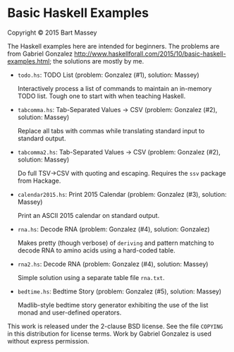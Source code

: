 # Basic Haskell Examples
Copyright © 2015 Bart Massey

The Haskell examples here are intended for beginners. The
problems are from Gabriel Gonzalez
<http://www.haskellforall.com/2015/10/basic-haskell-examples.html>;
the solutions are mostly by me.

* `todo.hs`: TODO List (problem: Gonzalez (#1), solution: Massey)

  Interactively process a list of commands to maintain an
  in-memory TODO list. Tough one to start with when teaching
  Haskell.

* `tabcomma.hs`: Tab-Separated Values -> CSV (problem:
  Gonzalez (#2), solution: Massey)

  Replace all tabs with commas while translating standard
  input to standard output.

* `tabcomma2.hs`: Tab-Separated Values -> CSV (problem:
  Gonzalez (#2), solution: Massey)

  Do full TSV->CSV with quoting and escaping.  Requires the
  `ssv` package from Hackage.

* `calendar2015.hs`: Print 2015 Calendar (problem:
  Gonzalez (#3), solution: Massey)

  Print an ASCII 2015 calendar on standard output.

* `rna.hs`: Decode RNA (problem: Gonzalez (#4), solution:
  Gonzalez)

  Makes pretty (though verbose) of `deriving` and pattern
  matching to decode RNA to amino acids using a hard-coded
  table.

* `rna2.hs`: Decode RNA (problem: Gonzalez (#4), solution:
  Massey)

  Simple solution using a separate table file `rna.txt`.

* `bedtime.hs`: Bedtime Story (problem: Gonzalez (#5),
  solution: Massey)

  Madlib-style bedtime story generator exhibiting the use of
  the list monad and user-defined operators.

This work is released under the 2-clause BSD license. See
the file `COPYING` in this distribution for license terms.
Work by Gabriel Gonzalez is used without express permission.
